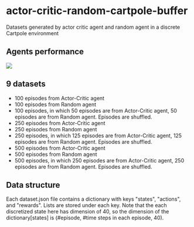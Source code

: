 # actor-critic-random-cartpole-buffer
Datasets generated by actor critic agent and random agent in a discrete Cartpole environment

## Agents performance
![](https://github.com/zhanwen-xin/actor-critic-random-cartpole-buffer/pic/returns.png)

## 9 datasets
- 100 episodes from Actor-Critic agent
- 100 episodes from Random agent
- 100 episodes, in which 50 episodes are from Actor-Critic agent, 50 episodes are from Random agent. Episodes are shuffled.
- 250 episodes from Actor-Critic agent
- 250 episodes from Random agent
- 250 episodes, in which 125 episodes are from Actor-Critic agent, 125 episodes are from Random agent. Episodes are shuffled.
- 500 episodes from Actor-Critic agent
- 500 episodes from Random agent
- 500 episodes, in which 250 episodes are from Actor-Critic agent, 250 episodes are from Random agent. Episodes are shuffled.

## Data structure
Each dataset.json file contains a dictionary with keys "states", "actions", and "rewards". Lists are stored under each key. Note that the each discretized state here has dimension of 40, so the dimension of the dictionary[states] is (#episode, #time steps in each episode, 40).

